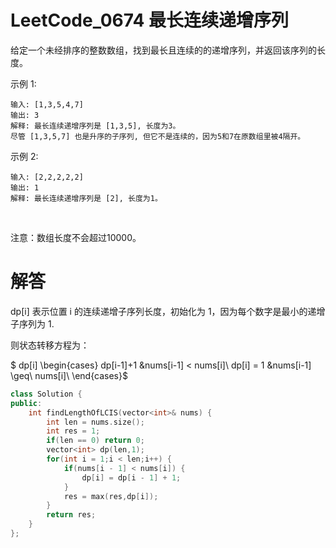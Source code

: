 # LeetCode_0674 最长连续递增序列

给定一个未经排序的整数数组，找到最长且连续的的递增序列，并返回该序列的长度。


示例 1:

```
输入: [1,3,5,4,7]
输出: 3
解释: 最长连续递增序列是 [1,3,5], 长度为3。
尽管 [1,3,5,7] 也是升序的子序列, 但它不是连续的，因为5和7在原数组里被4隔开。 
```


示例 2:

```
输入: [2,2,2,2,2]
输出: 1
解释: 最长连续递增序列是 [2], 长度为1。
```
 

注意：数组长度不会超过10000。


# 解答

dp[i] 表示位置 i 的连续递增子序列长度，初始化为 1，因为每个数字是最小的递增子序列为 1.

则状态转移方程为：

$ dp[i]
  \begin{cases}
  dp[i-1]+1  &nums[i-1] < nums[i]\\
  dp[i] = 1  &nums[i-1] \geq\ nums[i]\\
  \end{cases}$

```C++
class Solution {
public:
    int findLengthOfLCIS(vector<int>& nums) {
        int len = nums.size();
        int res = 1;
        if(len == 0) return 0;
        vector<int> dp(len,1);
        for(int i = 1;i < len;i++) {
            if(nums[i - 1] < nums[i]) {
                dp[i] = dp[i - 1] + 1;
            }
            res = max(res,dp[i]);
        }
        return res;
    }
};
```


